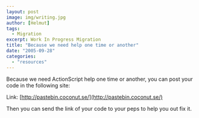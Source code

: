 ```yaml
---
layout: post
image: img/writing.jpg
author: [Helmut]
tags:
  - Migration
excerpt: Work In Progress Migration
title: "Because we need help one time or another"
date: "2005-09-28"
categories: 
  - "resources"
---
```


Because we need ActionScript help one time or another, you can post your code in the following site:

Link: [http://pastebin.coconut.se/](http://pastebin.coconut.se/)

Then you can send the link of your code to your peps to help you out fix it.
